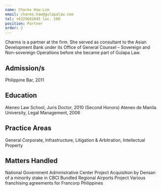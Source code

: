 ```yaml
---
name: Charms Haw-Lim
email: charms.haw@gulapalaw.com
tel: +6329602845 loc. 208
position: Partner
order: 2
---
```


Charms is a partner at the firm. She served as consultant to the Asian Development Bank under its Office of General Counsel – Sovereign and Non-sovereign Operations before she became part of Gulapa Law.

## Admission/s

Philippine Bar, 2011

## Education

Ateneo Law School, Juris Doctor, 2010 (Second Honors)
Ateneo de Manila University, Legal Management, 2006

## Practice Areas

General Corporate, Infrastructure, Litigation & Arbitration, Intellectual Property

## Matters Handled

National Government Administrative Center Project
Acquisition by Densan of a minority stake in CBCI
Bundled Regional Airports Project
Various franchising agreements for Francorp Philippines

